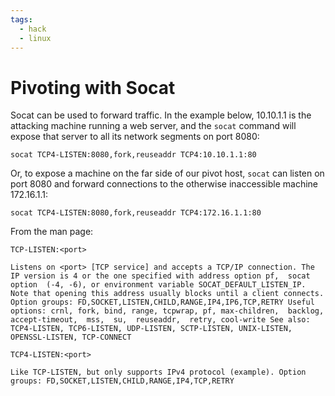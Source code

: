 ```yaml
---
tags:
  - hack
  - linux
---
```


# Pivoting with Socat

Socat can be used to forward traffic. In the example below, 10.10.1.1 is the attacking machine running a web server, and the `socat` command will expose that server to all its network segments on port 8080:

```console
socat TCP4-LISTEN:8080,fork,reuseaddr TCP4:10.10.1.1:80
```

Or, to expose a machine on the far side of our pivot host, `socat` can listen on port 8080 and forward connections to the otherwise inaccessible machine 172.16.1.1:

```console
socat TCP4-LISTEN:8080,fork,reuseaddr TCP4:172.16.1.1:80
```

From the man page:

```text
TCP-LISTEN:<port>

Listens on <port> [TCP service] and accepts a TCP/IP connection. The IP version is 4 or the one specified with address option pf,  socat  option  (-4, -6), or environment variable SOCAT_DEFAULT_LISTEN_IP.  Note that opening this address usually blocks until a client connects. Option groups: FD,SOCKET,LISTEN,CHILD,RANGE,IP4,IP6,TCP,RETRY Useful options: crnl, fork, bind, range, tcpwrap, pf, max-children,  backlog,  accept-timeout,  mss,  su,  reuseaddr,  retry, cool-write See also: TCP4-LISTEN, TCP6-LISTEN, UDP-LISTEN, SCTP-LISTEN, UNIX-LISTEN, OPENSSL-LISTEN, TCP-CONNECT

TCP4-LISTEN:<port>

Like TCP-LISTEN, but only supports IPv4 protocol (example). Option groups: FD,SOCKET,LISTEN,CHILD,RANGE,IP4,TCP,RETRY
```
